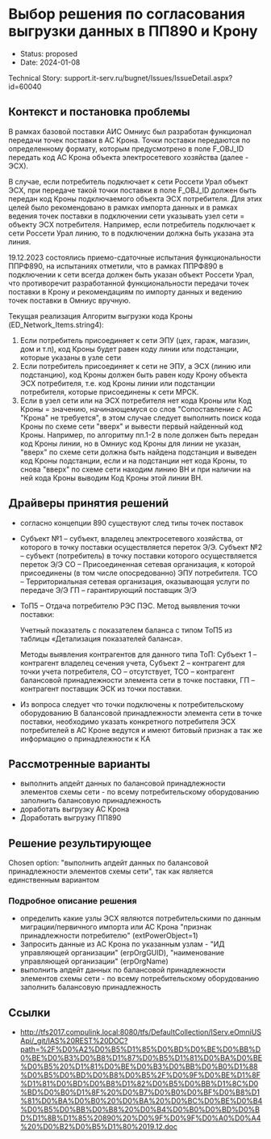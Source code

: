 # Выбор решения по согласования выгрузки данных в ПП890 и Крону

* Status: proposed
* Date: 2024-01-08

Technical Story: support.it-serv.ru/bugnet/Issues/IssueDetail.aspx?id=60040

## Контекст и постановка проблемы

В рамках базовой поставки АИС Омниус был разработан функционал передачи точек поставки в АС Крона. Точки поставки передаются по определенному формату, которым предусмотрено в поле F_OBJ_ID передать код АС Крона объекта электросетевого хозяйства (далее - ЭСХ). 

В случае, если потребитель подключает к сети Россети Урал объект ЭСХ, при передаче такой точки поставки в поле F_OBJ_ID должен быть передан код Кроны подключаемого объекта ЭСХ потребителя. Для этих целей было рекомендовано в рамках импорта данных и в рамках ведения точек поставки в подключении сети указывать узел сети = объекту ЭСХ потребителя. Например, если потребитель подключает к сети Россети Урал линию, то в подключении должна быть указана эта линия. 

19.12.2023 состоялись приемо-сдаточные испытания функциональности ППРФ890, на испытаниях отметили, что в рамках ППРФ890 в подключении к сети всегда должен быть указан объект Россети Урал, что противоречит разработанной функциональности передачи точек поставки в Крону и рекомендациям по импорту данных и ведению  точек поставки в Омниус вручную. 

Текущая реализация
Алгоритм выгрузки кода Кроны (ED_Network_Items.string4):
1. Если потребитель присоединяет к сети ЭПУ (цех, гараж, магазин, дом и т.п), код Кроны будет равен коду линии или подстанции, которые указаны в узле сети
2. Если потребитель присоединяет к сети не ЭПУ, а ЭСХ (линию или подстанцию), код Кроны должен быть равен коду Крону объекта ЭСХ потребителя, т.е. код Кроны линии или подстанции потребителя, которые присоединены к сети МРСК.
3. Если в узел сети или на ЭСХ потребителя нет кода Кроны или Код Кроны = значению, начинающемуся со слов "Сопоставление с АС "Крона" не требуется", в этом случае следует выполнить поиск кода Кроны по схеме сети "вверх" и вывести первый найденный код Кроны. Например, по алгоритму пп.1-2 в поле должен быть передан код Кроны линии, но в Омниус код Кроны для линии не указан, "вверх" по схеме сети должна быть найдена подстанция и выведен код Кроны подстанции, если и на подстанции нет кода Кроны, то снова "вверх" по схеме сети находим линию ВН и при наличии на ней кода Кроны выводим Код Кроны этой линии ВН.

## Драйверы принятия решений

* согласно концепции 890 существуют след типы точек поставок
* Субъект №1 – субъект, владелец электросетевого хозяйства, от которого в точку поставки осуществляется переток Э/Э.
Субъект №2 – субъект (потребитель) в точку поставки которого осуществляется переток Э/Э
СО – Присоединенная сетевая организация, к которой присоединены (в том числе опосредованно) ЭПУ потребителя.
ТСО – Территориальная сетевая организация, оказывающая услуги по передаче Э/Э
ГП – гарантирующий поставщик Э/Э
* ТоП5 – Отдача потребителю РЭС ПЭС.
    Метод выявления точки поставки:

    Учетный показатель с показателем баланса с типом ТоП5 из таблицы «Детализация показателей баланса».

    Методы выявления контрагентов для данного типа ТоП:
    Субъект 1 – контрагент владелец сечения учета,
    Субъект 2 – контрагент для точки учета потребителя,
    СО – отсутствует,
    ТСО – контрагент балансовой принадлежности элемента сети в точке поставки,
    ГП – контрагент поставщик ЭСК из точки поставки.
* Из вопроса следует что точки подключены к потребительскому оборудованию
В балансовой принадлежности элемента сети в точке поставки, необходимо указать конкретного потребителя
ЭСХ потребителей в АС Кроне ведутся и имеют битовый признак а так же информацию о принадлежности к КА

## Рассмотренные варианты

* выполнить апдейт данных по балансовой принадлежности элементов схемы сети - по всему потребительскому оборудованию заполнить балансовую принадлежность
* доработать выгрузку АС Крона
* Доработать выгрузку ПП890

## Решение результирующее

Chosen option: "выполнить апдейт данных по балансовой принадлежности элементов схемы сети", так как является единственным вариантом

### Подробное описание решения

* определить какие узлы ЭСХ являются потребительскими по данным миграции/первичного импорта или АС Крона "признак принадлежности потребителю" (extPowerObject=1)
* Запросить данные из АС Крона по указанным узлам - "ИД управляющей организации" (erpOrgGUID), "наименование управляющей организации" (erpOrgName)
* выполнить апдейт данных по балансовой принадлежности элементов схемы сети - по всему потребительскому оборудованию заполнить балансовую принадлежность

## Ссылки

* http://tfs2017.compulink.local:8080/tfs/DefaultCollection/IServ.eOmniUSApi/_git/IAS%20REST%20DOC?path=%2F%D0%A2%D0%B5%D1%85%D0%BD%D0%BE%D0%BB%D0%BE%D0%B3%D0%B8%D1%87%D0%B5%D1%81%D0%BA%D0%BE%D0%B5%20%D1%81%D0%BE%D0%B3%D0%BB%D0%B0%D1%88%D0%B5%D0%BD%D0%B8%D0%B5%2F%D0%9F%D0%BE%D1%8F%D1%81%D0%BD%D0%B8%D1%82%D0%B5%D0%BB%D1%8C%D0%BD%D0%B0%D1%8F%20%D0%B7%D0%B0%D0%BF%D0%B8%D1%81%D0%BA%D0%B0%20%D0%BA%20%D0%BC%D0%BE%D0%B4%D0%B5%D0%BB%D0%B8%20%D0%B4%D0%B0%D0%BD%D0%BD%D1%8B%D1%85%20890%20%D0%9F%D0%9F%D0%A0%D0%A4%20%D0%B2%D0%B5%D1%80%2019.12.doc
